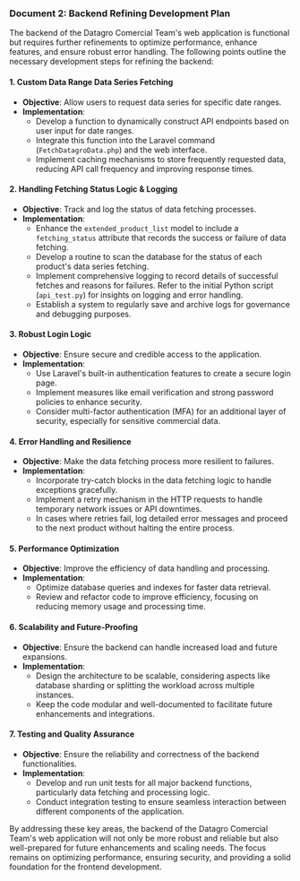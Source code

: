 ### Document 2: Backend Refining Development Plan

The backend of the Datagro Comercial Team's web application is functional but requires further refinements to optimize performance, enhance features, and ensure robust error handling. The following points outline the necessary development steps for refining the backend:

#### 1. Custom Data Range Data Series Fetching
   - **Objective**: Allow users to request data series for specific date ranges.
   - **Implementation**:
     - Develop a function to dynamically construct API endpoints based on user input for date ranges.
     - Integrate this function into the Laravel command (`FetchDatagroData.php`) and the web interface.
     - Implement caching mechanisms to store frequently requested data, reducing API call frequency and improving response times.

#### 2. Handling Fetching Status Logic & Logging
   - **Objective**: Track and log the status of data fetching processes.
   - **Implementation**:
     - Enhance the `extended_product_list` model to include a `fetching_status` attribute that records the success or failure of data fetching.
     - Develop a routine to scan the database for the status of each product's data series fetching. 
     - Implement comprehensive logging to record details of successful fetches and reasons for failures. Refer to the initial Python script (`api_test.py`) for insights on logging and error handling.
     - Establish a system to regularly save and archive logs for governance and debugging purposes.

#### 3. Robust Login Logic
   - **Objective**: Ensure secure and credible access to the application.
   - **Implementation**:
     - Use Laravel's built-in authentication features to create a secure login page.
     - Implement measures like email verification and strong password policies to enhance security.
     - Consider multi-factor authentication (MFA) for an additional layer of security, especially for sensitive commercial data.

#### 4. Error Handling and Resilience
   - **Objective**: Make the data fetching process more resilient to failures.
   - **Implementation**:
     - Incorporate try-catch blocks in the data fetching logic to handle exceptions gracefully.
     - Implement a retry mechanism in the HTTP requests to handle temporary network issues or API downtimes.
     - In cases where retries fail, log detailed error messages and proceed to the next product without halting the entire process.

#### 5. Performance Optimization
   - **Objective**: Improve the efficiency of data handling and processing.
   - **Implementation**:
     - Optimize database queries and indexes for faster data retrieval.
     - Review and refactor code to improve efficiency, focusing on reducing memory usage and processing time.

#### 6. Scalability and Future-Proofing
   - **Objective**: Ensure the backend can handle increased load and future expansions.
   - **Implementation**:
     - Design the architecture to be scalable, considering aspects like database sharding or splitting the workload across multiple instances.
     - Keep the code modular and well-documented to facilitate future enhancements and integrations.

#### 7. Testing and Quality Assurance
   - **Objective**: Ensure the reliability and correctness of the backend functionalities.
   - **Implementation**:
     - Develop and run unit tests for all major backend functions, particularly data fetching and processing logic.
     - Conduct integration testing to ensure seamless interaction between different components of the application.

By addressing these key areas, the backend of the Datagro Comercial Team's web application will not only be more robust and reliable but also well-prepared for future enhancements and scaling needs. The focus remains on optimizing performance, ensuring security, and providing a solid foundation for the frontend development.